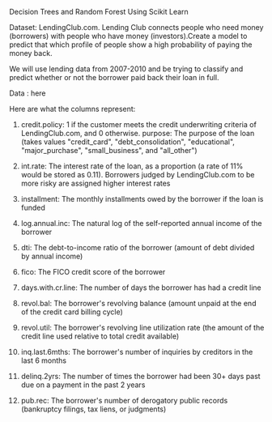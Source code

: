 
Decision Trees and Random Forest Using Scikit Learn

Dataset: LendingClub.com. Lending Club connects people who need money (borrowers) with people who have money (investors).Create a model to predict that which profile of people show a high probability of paying the money back.

We will use lending data from 2007-2010 and be trying to classify and predict whether or not the borrower paid back their loan in full.

Data : here

Here are what the columns represent:

1. credit.policy: 1 if the customer meets the credit underwriting criteria of LendingClub.com, and 0 otherwise.
purpose: The purpose of the loan (takes values "credit_card", "debt_consolidation", "educational", "major_purchase", "small_business", and "all_other")

2. int.rate: The interest rate of the loan, as a proportion (a rate of 11% would be stored as 0.11). Borrowers judged by LendingClub.com to be more risky are assigned higher interest rates

3. installment: The monthly installments owed by the borrower if the loan is funded

4. log.annual.inc: The natural log of the self-reported annual income of the borrower

5. dti: The debt-to-income ratio of the borrower (amount of debt divided by annual income)

6. fico: The FICO credit score of the borrower

7. days.with.cr.line: The number of days the borrower has had a credit line

8. revol.bal: The borrower's revolving balance (amount unpaid at the end of the credit card billing cycle)

9. revol.util: The borrower's revolving line utilization rate (the amount of the credit line used relative to total credit available)

10. inq.last.6mths: The borrower's number of inquiries by creditors in the last 6 months

11. delinq.2yrs: The number of times the borrower had been 30+ days past due on a payment in the past 2 years

12. pub.rec: The borrower's number of derogatory public records (bankruptcy filings, tax liens, or judgments)
